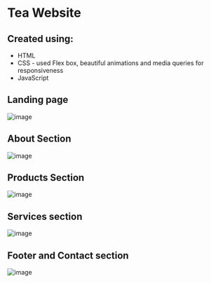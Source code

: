 # Tea Website
## Created using:
* HTML
* CSS - used Flex box, beautiful animations and media queries for responsiveness
* JavaScript
## Landing page
![image](https://user-images.githubusercontent.com/76626095/123510166-a3b6bd00-d697-11eb-9450-9d64e0bf3045.png)
## About Section
![image](https://user-images.githubusercontent.com/76626095/123510328-7585ad00-d698-11eb-8434-136fa5817800.png)
## Products Section
![image](https://user-images.githubusercontent.com/76626095/123510426-13797780-d699-11eb-8dc9-9f5540773318.png)
## Services section
![image](https://user-images.githubusercontent.com/76626095/123510449-3441cd00-d699-11eb-81fa-d59e8c3b24bb.png)
## Footer and Contact section
![image](https://user-images.githubusercontent.com/76626095/123510464-59ced680-d699-11eb-88b6-9586b2aade61.png)


